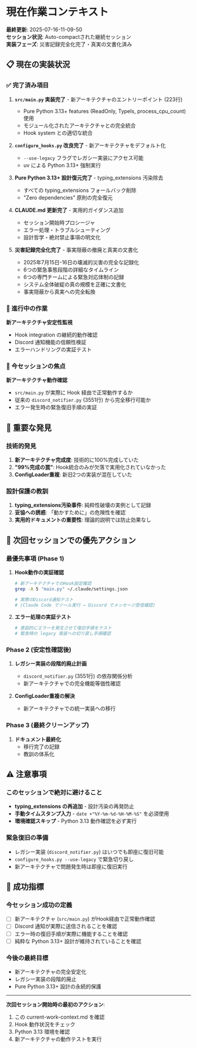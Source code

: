 # 現在作業コンテキスト

**最終更新**: 2025-07-16-11-09-50  
**セッション状況**: Auto-compactされた継続セッション  
**実装フェーズ**: 災害記録完全化完了・真実の文書化済み

## 📋 現在の実装状況

### ✅ 完了済み項目

1. **`src/main.py` 実装完了** - 新アーキテクチャのエントリーポイント (223行)
   - Pure Python 3.13+ features (ReadOnly, TypeIs, process_cpu_count) 使用
   - モジュール化されたアーキテクチャとの完全統合
   - Hook system との適切な統合

2. **`configure_hooks.py` 改良完了** - 新アーキテクチャをデフォルト化
   - `--use-legacy` フラグでレガシー実装にアクセス可能
   - uv による Python 3.13+ 強制実行

3. **Pure Python 3.13+ 設計復元完了** - typing_extensions 汚染除去
   - すべての typing_extensions フォールバック削除
   - "Zero dependencies" 原則の完全復元

4. **CLAUDE.md 更新完了** - 実用的ガイダンス追加
   - セッション開始時プロシージャ
   - エラー処理・トラブルシューティング
   - 設計哲学・絶対禁止事項の明文化

5. **災害記録完全化完了** - 事実隠蔽の撤廃と真実の文書化
   - 2025年7月15日-16日の壊滅的災害の完全な記録化
   - 6つの緊急事態段階の詳細なタイムライン
   - 6つの専門チームによる緊急対応体制の記録
   - システム全体破綻の真の規模を正確に文書化
   - 事実隠蔽から真実への完全転換

### 🔄 進行中の作業

**新アーキテクチャ安定性監視**
- Hook integration の継続的動作確認
- Discord 通知機能の信頼性検証
- エラーハンドリングの実証テスト

### 🎯 今セッションの焦点

**新アーキテクチャ動作確認**
- `src/main.py` が実際に Hook 経由で正常動作するか
- 従来の `discord_notifier.py` (3551行) から完全移行可能か
- エラー発生時の緊急復旧手順の実証

## 🚨 重要な発見

### 技術的発見
1. **新アーキテクチャ完成度**: 技術的に100%完成していた
2. **"99%完成の罠"**: Hook統合のみが欠落で実用化されていなかった
3. **ConfigLoader重複**: 新旧2つの実装が混在していた

### 設計保護の教訓
1. **typing_extensions汚染事件**: 純粋性破壊の実例として記録
2. **妥協への誘惑**: 「動かすために」の危険性を確認
3. **実用的ドキュメントの重要性**: 理論的説明では防止効果なし

## 📌 次回セッションでの優先アクション

### 最優先事項 (Phase 1)
1. **Hook動作の実証確認**
   ```bash
   # 新アーキテクチャでのHook設定確認
   grep -A 5 "main.py" ~/.claude/settings.json
   
   # 実際のDiscord通知テスト
   # (Claude Code でツール実行 → Discord でメッセージ受信確認)
   ```

2. **エラー処理の実証テスト**
   ```bash
   # 意図的にエラーを発生させて復旧手順をテスト
   # 緊急時の legacy 実装への切り戻し手順確認
   ```

### Phase 2 (安定性確認後)
1. **レガシー実装の段階的廃止計画**
   - `discord_notifier.py` (3551行) の依存関係分析
   - 新アーキテクチャでの完全機能等価性確認

2. **ConfigLoader重複の解決**
   - 新アーキテクチャでの統一実装への移行

### Phase 3 (最終クリーンアップ)
1. **ドキュメント最終化**
   - 移行完了の記録
   - 教訓の体系化

## ⚠️ 注意事項

### このセッションで絶対に避けること
- **typing_extensions の再追加** - 設計汚染の再発防止
- **手動タイムスタンプ入力** - `date +"%Y-%m-%d-%H-%M-%S"` を必須使用
- **環境確認スキップ** - Python 3.13 動作確認を必ず実行

### 緊急復旧の準備
- レガシー実装 (`discord_notifier.py`) はいつでも即座に復旧可能
- `configure_hooks.py --use-legacy` で緊急切り戻し
- 新アーキテクチャで問題発生時は即座に復旧実行

## 🎯 成功指標

### 今セッション成功の定義
- [ ] 新アーキテクチャ (`src/main.py`) がHook経由で正常動作確認
- [ ] Discord 通知が実際に送信されることを確認
- [ ] エラー時の復旧手順が実際に機能することを確認
- [ ] 純粋な Python 3.13+ 設計が維持されていることを確認

### 今後の最終目標
- 新アーキテクチャの完全安定化
- レガシー実装の段階的廃止
- Pure Python 3.13+ 設計の永続的保護

---

**次回セッション開始時の最初のアクション**: 
1. この current-work-context.md を確認
2. Hook 動作状況をチェック
3. Python 3.13 環境を確認
4. 新アーキテクチャの動作テストを実行